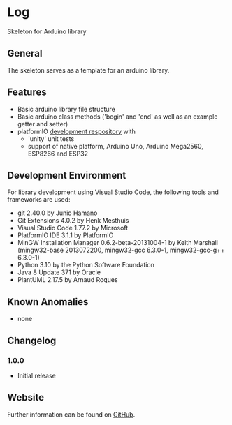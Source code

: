 # Log

Skeleton for Arduino library


## General

The skeleton serves as a template for an arduino library.  


## Features

* Basic arduino library file structure
* Basic arduino class methods ('begin' and 'end' as well as an example getter and setter) 
* platformIO [development respository](https://github.com/steftri/ArduinoLibrarySkeleton_dev) with 
  * 'unity' unit tests
  * support of native platform, Arduino Uno, Arduino Mega2560, ESP8266 and ESP32 


## Development Environment

For library development using Visual Studio Code, the following tools and frameworks are used:

* git 2.40.0 by Junio Hamano 
* Git Extensions 4.0.2 by Henk Mesthuis
* Visual Studio Code 1.77.2 by Microsoft
* PlatformIO IDE 3.1.1 by PlatformIO
* MinGW Installation Manager 0.6.2-beta-20131004-1 by Keith Marshall (mingw32-base 2013072200, mingw32-gcc 6.3.0-1, mingw32-gcc-g++ 6.3.0-1)
* Python 3.10 by the Python Software Foundation
* Java 8 Update 371 by Oracle
* PlantUML 2.17.5 by Arnaud Roques


## Known Anomalies

* none


## Changelog

### 1.0.0

* Initial release


## Website

Further information can be found on [GitHub](https://github.com/steftri/Debug).


